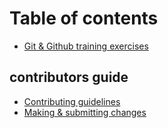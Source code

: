 # Table of contents

* [Git & Github training exercises](README.md)

## contributors guide

* [Contributing guidelines](contributors-guide/contributing-guidelines.md)
* [Making & submitting changes](contributors-guide/making-and-submitting-changes.md)
